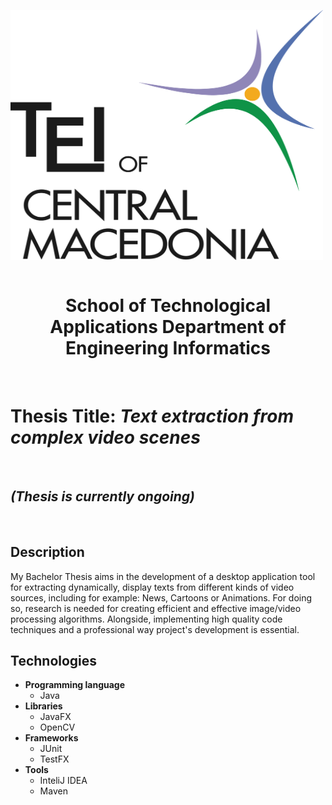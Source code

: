 <a href="http://www.teicm.gr/index.php?lang=en" target="_blank"> <img src="tei.png" width="500" height="400" align="middle"> </a>
<br>
<br>
<center><h1>School of Technological Applications
Department of Engineering Informatics
</h1></center>

<br>



<h1>Thesis Title: <i>Text extraction from complex video scenes</i></h1>

<br>
<h2><i>(Thesis is currently ongoing)</i></h2>
<br>
<h2>Description</h2>
<p>My Bachelor Thesis aims in the development of a desktop application tool for extracting dynamically, display texts from different kinds of video sources, including for example: News, Cartoons or Animations. For doing so, research is needed for creating efficient and  effective image/video processing algorithms. Alongside, implementing high quality code techniques and a professional way project's development is essential.</p>

<h2>Technologies</h2>

<ul>
  
  <li>
      <b>Programming language</b>
      <ul>
        <li>
            Java 
        </li>
      </ul>    
  </li>
  
  <li>
      <b>Libraries</b>
      <ul>
        <li>
            JavaFX
        </li>
        <li>
            OpenCV
        </li>
      </ul>    
  </li>
  
  <li>
      <b>Frameworks</b>
      <ul>
        <li>
            JUnit
        </li>
        <li>
            TestFX
        </li>
      </ul>    
  </li>
  
  <li>
      <b>Tools</b>
      <ul>
        <li>
            InteliJ IDEA
        </li>
        <li>
            Maven
        </li>
      </ul>    
  </li>
  
</ul>








